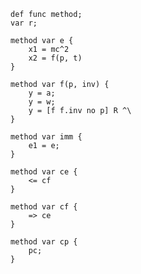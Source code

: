 	def func method;
    var r;
    
    method var e {
    	x1 = mc^2
        x2 = f(p, t)
    }
    
    method var f(p, inv) {
    	y = a;
        y = w;
        y = [f f.inv no p] R ^\
    }
    
    method var imm {
    	e1 = e;
    }
    
    method var ce {
    	<= cf
    }
    
    method var cf {
    	=> ce
    }
    
    method var cp {
    	pc;
    }